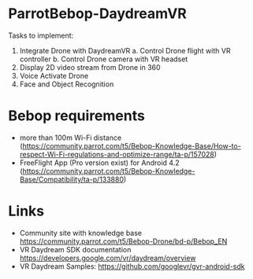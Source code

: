 # ParrotBebop-DaydreamVR

Tasks to implement:

1. Integrate Drone with DaydreamVR
   a. Control Drone flight with VR controller
   b. Control Drone camera with VR headset
2. Display 2D video stream from Drone in 360
3. Voice Activate Drone
4. Face and Object Recognition


# Bebop requirements
* more than 100m Wi-Fi distance (https://community.parrot.com/t5/Bebop-Knowledge-Base/How-to-respect-Wi-Fi-regulations-and-optimize-range/ta-p/157028)
* FreeFlight App (Pro version exist) for Android 4.2 (https://community.parrot.com/t5/Bebop-Knowledge-Base/Compatibility/ta-p/133880)

# Links
* Community site with knowledge base https://community.parrot.com/t5/Bebop-Drone/bd-p/Bebop_EN
* VR Daydream SDK documentation https://developers.google.com/vr/daydream/overview
* VR Daydream Samples: https://github.com/googlevr/gvr-android-sdk
